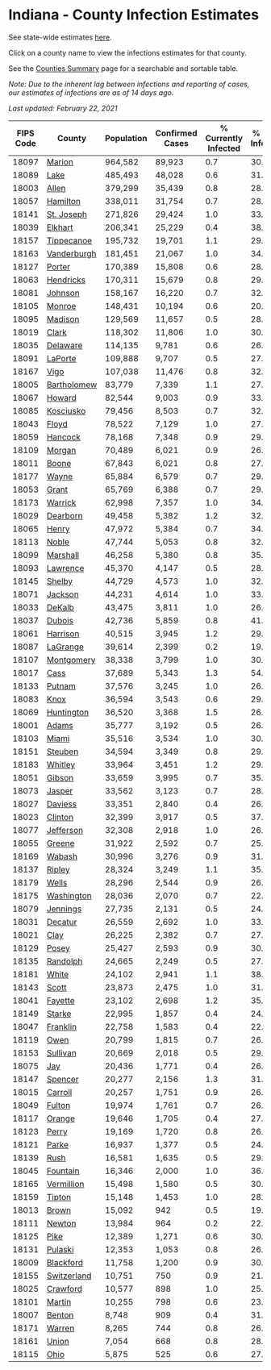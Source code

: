# Indiana - County Infection Estimates

See state-wide estimates [here](/infections/us-in).

Click on a county name to view the infections estimates for that county.

See the [Counties Summary](/infections/summary-counties) page for a searchable and sortable table.

*Note: Due to the inherent lag between infections and reporting of cases, our estimates of infections are as of 14 days ago.*

*Last updated: February 22, 2021*

|   FIPS Code |                     County |   Population |   Confirmed Cases |   % Currently Infected |   % Total Infected |
|-------------|----------------------------|--------------|-------------------|------------------------|--------------------|
|       18097 |           [Marion](marion) |      964,582 |            89,923 |                    0.7 |               30.9 |
|       18089 |               [Lake](lake) |      485,493 |            48,028 |                    0.6 |               31.7 |
|       18003 |             [Allen](allen) |      379,299 |            35,439 |                    0.8 |               28.6 |
|       18057 |       [Hamilton](hamilton) |      338,011 |            31,754 |                    0.7 |               28.8 |
|       18141 |   [St. Joseph](st.-joseph) |      271,826 |            29,424 |                    1.0 |               33.4 |
|       18039 |         [Elkhart](elkhart) |      206,341 |            25,229 |                    0.4 |               38.4 |
|       18157 |   [Tippecanoe](tippecanoe) |      195,732 |            19,701 |                    1.1 |               29.9 |
|       18163 | [Vanderburgh](vanderburgh) |      181,451 |            21,067 |                    1.0 |               34.6 |
|       18127 |           [Porter](porter) |      170,389 |            15,808 |                    0.6 |               28.3 |
|       18063 |     [Hendricks](hendricks) |      170,311 |            15,679 |                    0.8 |               29.2 |
|       18081 |         [Johnson](johnson) |      158,167 |            16,220 |                    0.7 |               32.3 |
|       18105 |           [Monroe](monroe) |      148,431 |            10,194 |                    0.6 |               20.6 |
|       18095 |         [Madison](madison) |      129,569 |            11,657 |                    0.5 |               28.1 |
|       18019 |             [Clark](clark) |      118,302 |            11,806 |                    1.0 |               30.5 |
|       18035 |       [Delaware](delaware) |      114,135 |             9,781 |                    0.6 |               26.2 |
|       18091 |         [LaPorte](laporte) |      109,888 |             9,707 |                    0.5 |               27.1 |
|       18167 |               [Vigo](vigo) |      107,038 |            11,476 |                    0.8 |               32.1 |
|       18005 | [Bartholomew](bartholomew) |       83,779 |             7,339 |                    1.1 |               27.3 |
|       18067 |           [Howard](howard) |       82,544 |             9,003 |                    0.9 |               33.3 |
|       18085 |     [Kosciusko](kosciusko) |       79,456 |             8,503 |                    0.7 |               32.2 |
|       18043 |             [Floyd](floyd) |       78,522 |             7,129 |                    1.0 |               27.9 |
|       18059 |         [Hancock](hancock) |       78,168 |             7,348 |                    0.9 |               29.0 |
|       18109 |           [Morgan](morgan) |       70,489 |             6,021 |                    0.9 |               26.1 |
|       18011 |             [Boone](boone) |       67,843 |             6,021 |                    0.8 |               27.6 |
|       18177 |             [Wayne](wayne) |       65,884 |             6,579 |                    0.7 |               29.8 |
|       18053 |             [Grant](grant) |       65,769 |             6,388 |                    0.7 |               29.6 |
|       18173 |         [Warrick](warrick) |       62,998 |             7,357 |                    1.0 |               34.9 |
|       18029 |       [Dearborn](dearborn) |       49,458 |             5,382 |                    1.2 |               32.9 |
|       18065 |             [Henry](henry) |       47,972 |             5,384 |                    0.7 |               34.0 |
|       18113 |             [Noble](noble) |       47,744 |             5,053 |                    0.8 |               32.6 |
|       18099 |       [Marshall](marshall) |       46,258 |             5,380 |                    0.8 |               35.5 |
|       18093 |       [Lawrence](lawrence) |       45,370 |             4,147 |                    0.5 |               28.3 |
|       18145 |           [Shelby](shelby) |       44,729 |             4,573 |                    1.0 |               32.5 |
|       18071 |         [Jackson](jackson) |       44,231 |             4,614 |                    1.0 |               33.2 |
|       18033 |           [DeKalb](dekalb) |       43,475 |             3,811 |                    1.0 |               26.1 |
|       18037 |           [Dubois](dubois) |       42,736 |             5,859 |                    0.8 |               41.5 |
|       18061 |       [Harrison](harrison) |       40,515 |             3,945 |                    1.2 |               29.8 |
|       18087 |       [LaGrange](lagrange) |       39,614 |             2,399 |                    0.2 |               19.0 |
|       18107 |   [Montgomery](montgomery) |       38,338 |             3,799 |                    1.0 |               30.4 |
|       18017 |               [Cass](cass) |       37,689 |             5,343 |                    1.3 |               54.3 |
|       18133 |           [Putnam](putnam) |       37,576 |             3,245 |                    1.0 |               26.3 |
|       18083 |               [Knox](knox) |       36,594 |             3,543 |                    0.6 |               29.0 |
|       18069 |   [Huntington](huntington) |       36,520 |             3,368 |                    1.5 |               26.8 |
|       18001 |             [Adams](adams) |       35,777 |             3,192 |                    0.5 |               26.6 |
|       18103 |             [Miami](miami) |       35,516 |             3,534 |                    1.0 |               30.4 |
|       18151 |         [Steuben](steuben) |       34,594 |             3,349 |                    0.8 |               29.1 |
|       18183 |         [Whitley](whitley) |       33,964 |             3,451 |                    1.2 |               29.9 |
|       18051 |           [Gibson](gibson) |       33,659 |             3,995 |                    0.7 |               35.1 |
|       18073 |           [Jasper](jasper) |       33,562 |             3,123 |                    0.7 |               28.1 |
|       18027 |         [Daviess](daviess) |       33,351 |             2,840 |                    0.4 |               26.1 |
|       18023 |         [Clinton](clinton) |       32,399 |             3,917 |                    0.5 |               37.2 |
|       18077 |     [Jefferson](jefferson) |       32,308 |             2,918 |                    1.0 |               26.8 |
|       18055 |           [Greene](greene) |       31,922 |             2,592 |                    0.7 |               25.3 |
|       18169 |           [Wabash](wabash) |       30,996 |             3,276 |                    0.9 |               31.8 |
|       18137 |           [Ripley](ripley) |       28,324 |             3,249 |                    1.1 |               35.5 |
|       18179 |             [Wells](wells) |       28,296 |             2,544 |                    0.9 |               26.6 |
|       18175 |   [Washington](washington) |       28,036 |             2,070 |                    0.7 |               22.1 |
|       18079 |       [Jennings](jennings) |       27,735 |             2,131 |                    0.5 |               24.2 |
|       18031 |         [Decatur](decatur) |       26,559 |             2,692 |                    1.0 |               33.7 |
|       18021 |               [Clay](clay) |       26,225 |             2,382 |                    0.7 |               27.3 |
|       18129 |             [Posey](posey) |       25,427 |             2,593 |                    0.9 |               30.2 |
|       18135 |       [Randolph](randolph) |       24,665 |             2,249 |                    0.5 |               27.6 |
|       18181 |             [White](white) |       24,102 |             2,941 |                    1.1 |               38.1 |
|       18143 |             [Scott](scott) |       23,873 |             2,475 |                    1.0 |               31.6 |
|       18041 |         [Fayette](fayette) |       23,102 |             2,698 |                    1.2 |               35.5 |
|       18149 |           [Starke](starke) |       22,995 |             1,857 |                    0.4 |               24.4 |
|       18047 |       [Franklin](franklin) |       22,758 |             1,583 |                    0.4 |               22.8 |
|       18119 |               [Owen](owen) |       20,799 |             1,815 |                    0.7 |               26.2 |
|       18153 |       [Sullivan](sullivan) |       20,669 |             2,018 |                    0.5 |               29.4 |
|       18075 |                 [Jay](jay) |       20,436 |             1,771 |                    0.4 |               26.3 |
|       18147 |         [Spencer](spencer) |       20,277 |             2,156 |                    1.3 |               31.1 |
|       18015 |         [Carroll](carroll) |       20,257 |             1,751 |                    0.9 |               26.5 |
|       18049 |           [Fulton](fulton) |       19,974 |             1,761 |                    0.7 |               26.8 |
|       18117 |           [Orange](orange) |       19,646 |             1,705 |                    0.4 |               27.6 |
|       18123 |             [Perry](perry) |       19,169 |             1,720 |                    0.8 |               26.9 |
|       18121 |             [Parke](parke) |       16,937 |             1,377 |                    0.5 |               24.4 |
|       18139 |               [Rush](rush) |       16,581 |             1,635 |                    0.5 |               29.9 |
|       18045 |       [Fountain](fountain) |       16,346 |             2,000 |                    1.0 |               36.1 |
|       18165 |   [Vermillion](vermillion) |       15,498 |             1,580 |                    0.5 |               30.3 |
|       18159 |           [Tipton](tipton) |       15,148 |             1,453 |                    1.0 |               28.9 |
|       18013 |             [Brown](brown) |       15,092 |               942 |                    0.5 |               19.1 |
|       18111 |           [Newton](newton) |       13,984 |               964 |                    0.2 |               22.5 |
|       18125 |               [Pike](pike) |       12,389 |             1,271 |                    0.6 |               30.1 |
|       18131 |         [Pulaski](pulaski) |       12,353 |             1,053 |                    0.8 |               26.0 |
|       18009 |     [Blackford](blackford) |       11,758 |             1,200 |                    0.9 |               30.6 |
|       18155 | [Switzerland](switzerland) |       10,751 |               750 |                    0.9 |               21.1 |
|       18025 |       [Crawford](crawford) |       10,577 |               898 |                    1.0 |               25.5 |
|       18101 |           [Martin](martin) |       10,255 |               798 |                    0.6 |               23.3 |
|       18007 |           [Benton](benton) |        8,748 |               909 |                    0.4 |               31.5 |
|       18171 |           [Warren](warren) |        8,265 |               744 |                    0.8 |               26.8 |
|       18161 |             [Union](union) |        7,054 |               668 |                    0.8 |               28.5 |
|       18115 |               [Ohio](ohio) |        5,875 |               525 |                    0.6 |               27.0 |